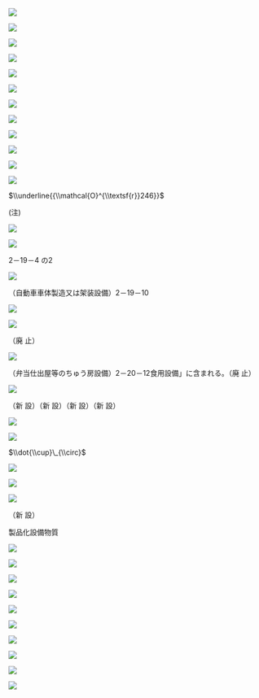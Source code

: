 ![](https://www.nta.go.jp/tmp/02602689-01b7-4d46-81d2-8ee06511cc4a/images/541b4188876215cb7868e2f50a876c7ff172bb26d7b8ee7a8dedf1e913b91b3d.jpg)

![](https://www.nta.go.jp/tmp/02602689-01b7-4d46-81d2-8ee06511cc4a/images/3ce743cb332eb4d8d06bc7b67c738c9da8a981d4cd9c2619e04951e4dd3a5747.jpg)

![](https://www.nta.go.jp/tmp/02602689-01b7-4d46-81d2-8ee06511cc4a/images/79da5bd489a3ee358f69cf918dcdd64518ed4f2132cd9ac25aca48fd2bd486bc.jpg)

![](https://www.nta.go.jp/tmp/02602689-01b7-4d46-81d2-8ee06511cc4a/images/f5d3081e6570fe63403a05f1111d46646d2bf9ff2e197f3c1bdcc684223f8c4a.jpg)

![](https://www.nta.go.jp/tmp/02602689-01b7-4d46-81d2-8ee06511cc4a/images/c990ff2288f4505593363ebee346ade95f4073c779951f850440dee87d6bc3aa.jpg)

![](https://www.nta.go.jp/tmp/02602689-01b7-4d46-81d2-8ee06511cc4a/images/a563be8201c21c0b81e734ae0ce655dd2441f3a7c097bb5cbe5506111eca976f.jpg)

![](https://www.nta.go.jp/tmp/02602689-01b7-4d46-81d2-8ee06511cc4a/images/ca953ed1ea29864e683b682811f76deb6c379de246c480dd5dc6f551c138a87b.jpg)

![](https://www.nta.go.jp/tmp/02602689-01b7-4d46-81d2-8ee06511cc4a/images/b10d060605f44fab07646e19ec0e560ff28e6e421a75b7d4be8dbba732ebc2bb.jpg)

![](https://www.nta.go.jp/tmp/02602689-01b7-4d46-81d2-8ee06511cc4a/images/ef38357c62252a0a220dca5c3a93186b84e41bef8f19d29b741b9c72540430dc.jpg)

![](https://www.nta.go.jp/tmp/02602689-01b7-4d46-81d2-8ee06511cc4a/images/5e5c8c554f33e8f9a154f7fb2d62e8891a96ffb8621ad0cfd40fffc8008a2b66.jpg)

![](https://www.nta.go.jp/tmp/02602689-01b7-4d46-81d2-8ee06511cc4a/images/ff68d1c400c0a4d716eecdb4494d77ef52498831008876bee47eff03f0a7ae68.jpg)

![](https://www.nta.go.jp/tmp/02602689-01b7-4d46-81d2-8ee06511cc4a/images/65d58f82488c657839c6a98091274d53e58f23505cd184517d6eaf066e41a3c1.jpg)

$\\underline{{\\mathcal{O}^{\\textsf{r}}246}}$

(注)

![](https://www.nta.go.jp/tmp/02602689-01b7-4d46-81d2-8ee06511cc4a/images/02a70b37edc2ec139e58c8858dabeb5843f357f5e7c59790872fea93dda9f1ab.jpg)

![](https://www.nta.go.jp/tmp/02602689-01b7-4d46-81d2-8ee06511cc4a/images/9d77d20a2d14a5a1003a02736882525dcdb93b227990900581844c8ba105ddd4.jpg)

2－19－4 の2

![](https://www.nta.go.jp/tmp/02602689-01b7-4d46-81d2-8ee06511cc4a/images/146a687a7e126f99206de8ed8decc76a43172d9ff2e340bd9bbd896f968ee4b5.jpg)

（自動車車体製造又は架装設備）2－19－10

![](https://www.nta.go.jp/tmp/02602689-01b7-4d46-81d2-8ee06511cc4a/images/1f8723e09daf1259188b52f745f168ba8dd1f53376ce449ab492dc51878d0690.jpg)

![](https://www.nta.go.jp/tmp/02602689-01b7-4d46-81d2-8ee06511cc4a/images/9932bc2773feeeb8626ddc78ce17fea7e6328bc05ba9a4dc8226883e5dbec738.jpg)

（廃 止）

![](https://www.nta.go.jp/tmp/02602689-01b7-4d46-81d2-8ee06511cc4a/images/306bca762112d3371b15e382012a2298587c94507c27531f9b95842a7846ab76.jpg)

（弁当仕出屋等のちゅう房設備）2－20－12食用設備」に含まれる。（廃 止）

![](https://www.nta.go.jp/tmp/02602689-01b7-4d46-81d2-8ee06511cc4a/images/4e5691cc24f88e1aed3dbc29698655a7d4ef3ead57f88a4ba30a0746a1b03515.jpg)

（新 設）（新 設）（新 設）（新 設）

![](https://www.nta.go.jp/tmp/02602689-01b7-4d46-81d2-8ee06511cc4a/images/6e3c067f994840c8514fe187b4b64cb1cedfb9fe986ab36d2b96e2f689ef5ef7.jpg)

![](https://www.nta.go.jp/tmp/02602689-01b7-4d46-81d2-8ee06511cc4a/images/b85680cff77b984effbd607ac4f564be9d68000afec1b375f429a16e15168427.jpg)

$\\dot{\\cup}\_{\\circ}$

![](https://www.nta.go.jp/tmp/02602689-01b7-4d46-81d2-8ee06511cc4a/images/2e1388435127584c3ad9f6ebbddb1a7fc08a2e547a8e7129af6c37b2d67041ae.jpg)

![](https://www.nta.go.jp/tmp/02602689-01b7-4d46-81d2-8ee06511cc4a/images/1c9f70a631471cf071c227bb560c1411e00c6b5c71217ed3da50bfc8265e36fd.jpg)

![](https://www.nta.go.jp/tmp/02602689-01b7-4d46-81d2-8ee06511cc4a/images/b40f242f8153cb12945b0dcc9b31963d91dc13273cefa78c8ea4602021fd5e1f.jpg)

（新 設）

製品化設備物質

![](https://www.nta.go.jp/tmp/02602689-01b7-4d46-81d2-8ee06511cc4a/images/05662e48622d374defd11ce23662281aada7106eb5f6e4cc4619129ecc13040f.jpg)

![](https://www.nta.go.jp/tmp/02602689-01b7-4d46-81d2-8ee06511cc4a/images/ca14b40c00e64db22110d436cbd2ccf2d088e6d407fe11acf7bc4b5bf96d59ac.jpg)

![](https://www.nta.go.jp/tmp/02602689-01b7-4d46-81d2-8ee06511cc4a/images/3262b0fcb9190ecf85ca1568c11ebae1802e462024abb7644cdf8944e7b4bb4b.jpg)

![](https://www.nta.go.jp/tmp/02602689-01b7-4d46-81d2-8ee06511cc4a/images/995bc1dbcf17265cd5e771852b72dbacf4281f09e3be502130f5088b23da686d.jpg)

![](https://www.nta.go.jp/tmp/02602689-01b7-4d46-81d2-8ee06511cc4a/images/daff44a0b629c94d7580783570a5768dc3f6f280b4ca9d1d5cc0a7e8ac7e1c5e.jpg)

![](https://www.nta.go.jp/tmp/02602689-01b7-4d46-81d2-8ee06511cc4a/images/f519d011e2bc17919f8faff89e7da4559955faa721bb6f233a8b1373efe561c2.jpg)

![](https://www.nta.go.jp/tmp/02602689-01b7-4d46-81d2-8ee06511cc4a/images/70541847119a06bc25cd97c9ba479f5db80a75411261faff0c51fef65cfe38b8.jpg)

![](https://www.nta.go.jp/tmp/02602689-01b7-4d46-81d2-8ee06511cc4a/images/72952f6e856e19c2f59c3a7893cb9698616e123f2ed8287c57bdda3986314f38.jpg)

![](https://www.nta.go.jp/tmp/02602689-01b7-4d46-81d2-8ee06511cc4a/images/5432d2114f876a8ff3a818d531f0505ee49dbff48129011d4dd57c3c13c58c93.jpg)

![](https://www.nta.go.jp/tmp/02602689-01b7-4d46-81d2-8ee06511cc4a/images/1125bac8d3001739d8eefae3451467314f1300517e401b8b3484c60a82c64334.jpg)